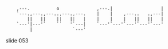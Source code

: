         
        ,---.          o              ,---.|                  |
        `---.,---.,---..,---.,---.    |    |    ,---..   .,---|
            ||   ||    ||   ||   |    |    |    |   ||   ||   |
        `---'|---'`    ``   '`---|    `---'`---'`---'`---'`---'
             |               `---'


















































































slide 053
